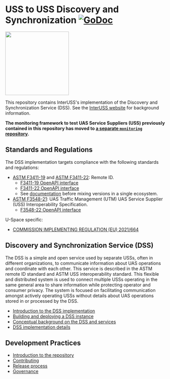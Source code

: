 # USS to USS Discovery and Synchronization [![GoDoc](https://godoc.org/github.com/interuss/dss?status.svg)](https://godoc.org/github.com/interuss/dss)

<img src="assets/color_logo_transparent.png" width="200">

This repository contains InterUSS's implementation of the Discovery and Synchronization Service (DSS). See the [InterUSS website](https://interuss.org) for background information.

**The monitoring framework to test UAS Service Suppliers (USS) previously contained in this repository has moved to [a separate `monitoring` repository](https://github.com/interuss/monitoring).**

## Standards and Regulations

The DSS implementation targets compliance with the following standards and regulations:

- [ASTM F3411-19](https://www.astm.org/f3411-19.html) and [ASTM F3411-22](https://www.astm.org/f3411-22.html): Remote ID.
    - [F3411-19 OpenAPI interface](https://github.com/uastech/standards/releases/tag/astm_rid_1.0)
    - [F3411-22 OpenAPI interface](https://github.com/uastech/standards/releases/tag/astm_rid_api_2.1)
    - See [documentation](./interfaces/rid/README.md) before mixing versions in a single ecosystem.
- [ASTM F3548-21](https://www.astm.org/f3548-21.html): UAS Traffic Management (UTM) UAS
Service Supplier (USS) Interoperability Specification.
    - [F3548-22 OpenAPI interface](./interfaces/astm-utm)

U-Space specific:
- [COMMISSION IMPLEMENTING REGULATION (EU) 2021/664](https://eur-lex.europa.eu/legal-content/EN/TXT/HTML/?uri=CELEX:32021R0664&from=EN#d1e32-178-1)

## Discovery and Synchronization Service (DSS)

The DSS is a simple and open service used by separate USSs, often in different organizations, to communicate
information about UAS operations and coordinate with each other. This service is described in the ASTM remote
ID standard and ASTM USS interoperability standard. This flexible and distributed system is used to connect
multiple USSs operating in the same general area to share information while protecting operator and consumer
privacy. The system is focused on facilitating communication amongst actively operating USSs without details
about UAS operations stored in or processed by the DSS.

- [Introduction to the DSS implementation](./README_DSS.md)
- [Building and deploying a DSS instance](./build/README.md)
- [Conceptual background on the DSS and services](./concepts.md)
- [DSS implementation details](./implementation_details.md)

## Development Practices
- [Introduction to the repository](./introduction_to_repository.md)
- [Contributing](./CONTRIBUTING.md)
- [Release process](./RELEASE.md)
- [Governance](https://github.com/interuss/tsc)
